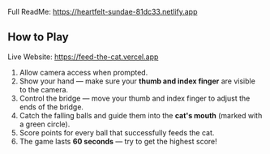 
Full ReadMe: https://heartfelt-sundae-81dc33.netlify.app

## How to Play
Live Website: https://feed-the-cat.vercel.app

1. Allow camera access when prompted.
2. Show your hand — make sure your **thumb and index finger** are visible to the camera.
3. Control the bridge — move your thumb and index finger to adjust the ends of the bridge.
4. Catch the falling balls and guide them into the **cat's mouth** (marked with a green circle).
5. Score points for every ball that successfully feeds the cat.
6. The game lasts **60 seconds** — try to get the highest score!
